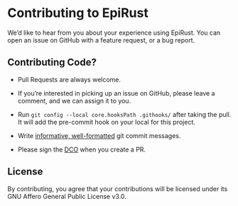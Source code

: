 # Contributing to EpiRust
We’d like to hear from you about your experience using EpiRust. You can open an issue on GitHub with a feature request, or a bug report.

## Contributing Code?
- Pull Requests are always welcome.

- If you’re interested in picking up an issue on GitHub, please leave a comment, and we can assign it to you.

- Run `git config --local core.hooksPath .githooks/` after taking the pull. It will add the pre-commit hook on your local for this project.

- Write [informative, well-formatted](https://chris.beams.io/posts/git-commit/) git commit messages.

- Please sign the [DCO](https://developercertificate.org/) when you create a PR.

## License
By contributing, you agree that your contributions will be licensed under its GNU Affero General Public License v3.0.

